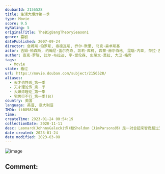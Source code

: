 ```yaml
---
doubanId: 2156528
title: 生活大爆炸第一季
type: Movie
score: 9.5
myRating: 5
originalTitle: TheBigBangTheorySeason1
genre: 喜剧
datePublished: 2007-09-24
director: 詹姆斯·伯罗斯, 泰德瓦斯, 乔尔·默里, 马克·森卓斯基
actor: 吉姆·帕森斯, 约翰尼·盖尔克奇, 凯莉·库柯, 西蒙·赫尔伯格, 昆瑙·内亚, 莎拉·吉尔伯特, ·考尔斯, 考特尼·海根勒, 莎拉尤·拉奧, 布鲁克·朵赛, 布瑞恩韦德, 马克·哈雷利克, 艾玛·德吉斯泰德特, 特雷莎·加里, undefined, 维尔内·沃特森, 布莱恩·萨费, 布莱恩·乔治, 瑞秋·坎农, 凯文·苏斯曼, 劳里·梅特卡夫, 吴汉章, 卡洛儿·安·苏西, 玛丽莎·库埃瓦斯
author: 查克·罗瑞, 比尔·布拉迪, 李·爱伦森, 史蒂文·莫拉, 大卫·格奇
tags:
  - Movie
state: 看过
url: https://movie.douban.com/subject/2156528/
aliases:
  - 天才也性感_第一季
  - 天才理论传_第一季
  - 大爆炸理论_第一季
  - 宅男行不行_第一季(台)
country: 美国
language: 英语, 意大利语
IMDb: tt0898266
time: 
createTime: 2023-01-24 00:54:19
collectionDate: 2020-11-11
desc: Leonard(JohnnyGalecki饰)和Sheldon（JimParsons饰）是一对合起来智商超过360的疯狂科学家宅男。他们的科学家朋友还有风流的Wolowitz（SimonHe...
date created: 2023-01-24
date modified: 2023-03-08
---
```


![image](p2553281898.jpg)

Comment:
---
